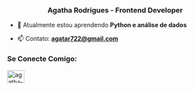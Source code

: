 <h3 align="center">Agatha Rodrigues - Frontend Developer</h3>

- 🌱 Atualmente estou aprendendo **Python e análise de dados**

- 📫 Contato: **agatar722@gmail.com**

<h3 align="left">Se Conecte Comigo:</h3>
<p align="left">
<a href="https://linkedin.com/in/agatha-rodrigues-6952a2215" target="blank"><img align="center" src="https://raw.githubusercontent.com/rahuldkjain/github-profile-readme-generator/master/src/images/icons/Social/linked-in-alt.svg" alt="agatha-rodrigues-6952a2215" height="30" width="40" /></a>
</p>



